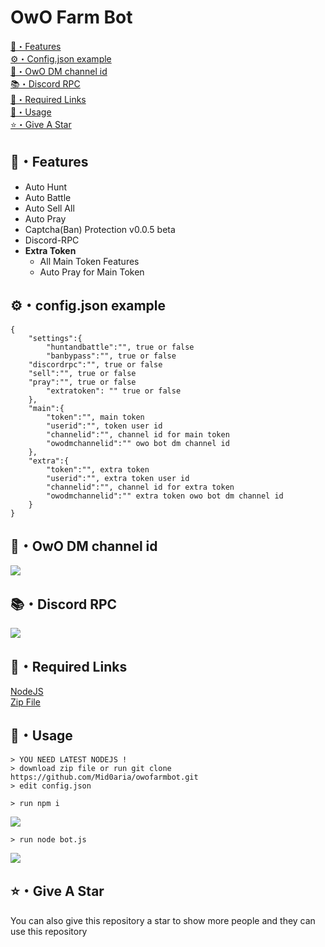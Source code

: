 # OwO Farm Bot
[👑・Features](#features)<br>
[⚙・Config.json example](#configjson-example)<br>
[📍・OwO DM channel id](#owo-dm-channel-id)<br>
[📚・Discord RPC](#discord-rpc)<br>
[🔗・Required Links](#required-links)<br>
[🎈・Usage](#usage)<br>
[⭐・Give A Star](#give-a-star)<br>

## 👑・Features
- Auto Hunt
- Auto Battle
- Auto Sell All
- Auto Pray
- Captcha(Ban) Protection v0.0.5 beta
- Discord-RPC
-   **Extra Token**
    -   All Main Token Features
    -   Auto Pray for Main Token 


## ⚙・config.json example
```
{	
    "settings":{
        "huntandbattle":"", true or false
        "banbypass":"", true or false
	"discordrpc":"", true or false
	"sell":"", true or false
	"pray":"", true or false
        "extratoken": "" true or false
	},
    "main":{
        "token":"", main token
        "userid":"", token user id
        "channelid":"", channel id for main token
        "owodmchannelid":"" owo bot dm channel id
    },
    "extra":{
        "token":"", extra token
        "userid":"", extra token user id
        "channelid":"", channel id for extra token
        "owodmchannelid":"" extra token owo bot dm channel id
    }
}

```

## 📍・OwO DM channel id
![](https://raw.githubusercontent.com/Mid0aria/owofarmbot/main/images/owochannelid.jpg)

## 📚・Discord RPC
![](https://raw.githubusercontent.com/Mid0aria/owofarmbot/main/images/newrpc.jpg)

## 🔗・Required Links
[NodeJS](https://nodejs.org/en/)<br>
[Zip File](https://github.com/Mid0aria/owofarmbot/archive/refs/heads/main.zip)


## 🎈・Usage

```
> YOU NEED LATEST NODEJS !
> download zip file or run git clone https://github.com/Mid0aria/owofarmbot.git
> edit config.json 
```

```
> run npm i
```
![](https://raw.githubusercontent.com/Mid0aria/owofarmbot/main/images/f65fcbe0baea9ad79c73030d24f37b8f.gif)
```
> run node bot.js
```
![](https://raw.githubusercontent.com/Mid0aria/owofarmbot/main/images/24578d5497a09af1d5aa03781a2028f9.gif)

## ⭐・Give A Star

You can also give this repository a star to show more people and they can use this repository
